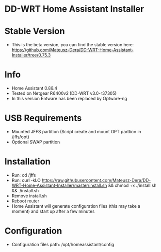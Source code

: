 # DD-WRT Home Assistant Installer

# Stable Version
  - This is the beta version, you can find the stable version here: https://github.com/Mateusz-Dera/DD-WRT-Home-Assistant-Installer/tree/0.75.3
  
# Info
  - Home Assistant 0.86.4
  - Tested on Netgear R6400v2 (DD-WRT v3.0-r37305)
  - In this version Entware has been replaced by Optware-ng

# USB Requirements
 - Mounted JFFS partition (Script create and mount OPT parttion in /jffs/opt)
 - Optional SWAP partition

# Installation
 - Run: cd /jffs    
 - Run: curl -kLO https://raw.githubusercontent.com/Mateusz-Dera/DD-WRT-Home-Assistant-Installer/master/install.sh && chmod +x ./install.sh && ./install.sh
 - Remove install.sh
 - Reboot router
 - Home Assistant will generate configuration files (this may take a moment) and start up after a few minutes
 
# Configuration
 - Configuration files path: /opt/homeassistant/config
